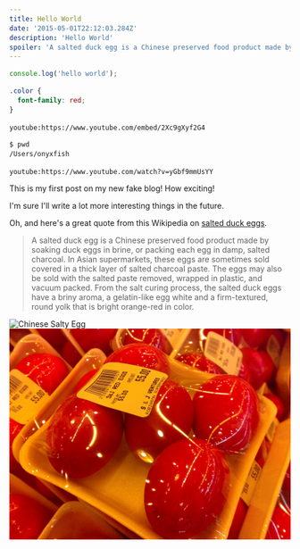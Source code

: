 ```yaml
---
title: Hello World
date: '2015-05-01T22:12:03.284Z'
description: 'Hello World'
spoiler: 'A salted duck egg is a Chinese preserved food product made by soaking duck'
---
```


```js
console.log('hello world');
```

```scss
.color {
  font-family: red;
}
```

`youtube:https://www.youtube.com/embed/2Xc9gXyf2G4`

```sh
$ pwd
/Users/onyxfish
```

`youtube:https://www.youtube.com/watch?v=yGbf9mmUsYY`

This is my first post on my new fake blog! How exciting!

I'm sure I'll write a lot more interesting things in the future.

Oh, and here's a great quote from this Wikipedia on
[salted duck eggs](https://en.wikipedia.org/wiki/Salted_duck_egg).

> A salted duck egg is a Chinese preserved food product made by soaking duck
> eggs in brine, or packing each egg in damp, salted charcoal. In Asian
> supermarkets, these eggs are sometimes sold covered in a thick layer of salted
> charcoal paste. The eggs may also be sold with the salted paste removed,
> wrapped in plastic, and vacuum packed. From the salt curing process, the
> salted duck eggs have a briny aroma, a gelatin-like egg white and a
> firm-textured, round yolk that is bright orange-red in color.

![Chinese Salty Egg](https://images.unsplash.com/photo-1560237731-890b122a9b6c)
![Chinese Salty Egg](./salty_egg.jpg)
